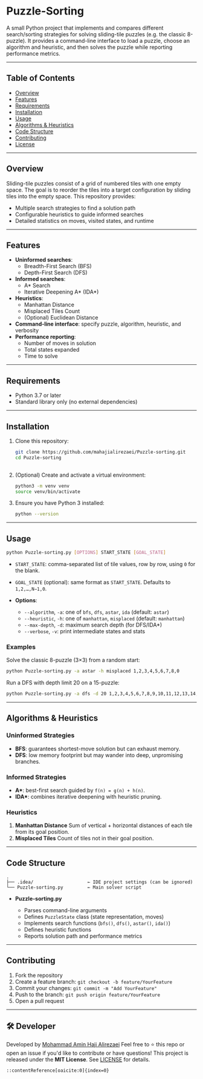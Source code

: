 # Puzzle-Sorting

A small Python project that implements and compares different search/sorting strategies for solving sliding-tile puzzles (e.g. the classic 8-puzzle). It provides a command-line interface to load a puzzle, choose an algorithm and heuristic, and then solves the puzzle while reporting performance metrics.

---

## Table of Contents

- [Overview](#overview)  
- [Features](#features)  
- [Requirements](#requirements)  
- [Installation](#installation)  
- [Usage](#usage)  
- [Algorithms & Heuristics](#algorithms--heuristics)  
- [Code Structure](#code-structure)  
- [Contributing](#contributing)  
- [License](#license)  

---

## Overview

Sliding-tile puzzles consist of a grid of numbered tiles with one empty space. The goal is to reorder the tiles into a target configuration by sliding tiles into the empty space. This repository provides:

- Multiple search strategies to find a solution path  
- Configurable heuristics to guide informed searches  
- Detailed statistics on moves, visited states, and runtime  

---

## Features

- **Uninformed searches**:  
  - Breadth-First Search (BFS)  
  - Depth-First Search (DFS)  
- **Informed searches**:  
  - A* Search  
  - Iterative Deepening A* (IDA*)  
- **Heuristics**:  
  - Manhattan Distance  
  - Misplaced Tiles Count  
  - (Optional) Euclidean Distance  
- **Command-line interface**: specify puzzle, algorithm, heuristic, and verbosity  
- **Performance reporting**:  
  - Number of moves in solution  
  - Total states expanded  
  - Time to solve  

---

## Requirements

- Python 3.7 or later  
- Standard library only (no external dependencies)  

---

## Installation

1. Clone this repository:
   ```bash
   git clone https://github.com/mahajialirezaei/Puzzle-sorting.git
   cd Puzzle-sorting
  

2. (Optional) Create and activate a virtual environment:

   ```bash
   python3 -m venv venv
   source venv/bin/activate
   ```
3. Ensure you have Python 3 installed:

   ```bash
   python --version
   ```

---

## Usage

```bash
python Puzzle-sorting.py [OPTIONS] START_STATE [GOAL_STATE]
```

* `START_STATE`: comma-separated list of tile values, row by row, using `0` for the blank.
* `GOAL_STATE` (optional): same format as `START_STATE`. Defaults to `1,2,…,N−1,0`.
* **Options**:

  * `--algorithm`, `-a`: one of `bfs`, `dfs`, `astar`, `ida` (default: `astar`)
  * `--heuristic`, `-h`: one of `manhattan`, `misplaced` (default: `manhattan`)
  * `--max-depth`, `-d`: maximum search depth (for DFS/IDA\*)
  * `--verbose`, `-v`: print intermediate states and stats

### Examples

Solve the classic 8-puzzle (3×3) from a random start:

```bash
python Puzzle-sorting.py -a astar -h misplaced 1,2,3,4,5,6,7,8,0
```

Run a DFS with depth limit 20 on a 15-puzzle:

```bash
python Puzzle-sorting.py -a dfs -d 20 1,2,3,4,5,6,7,8,9,10,11,12,13,14,15,0
```

---

## Algorithms & Heuristics

### Uninformed Strategies

* **BFS**: guarantees shortest-move solution but can exhaust memory.
* **DFS**: low memory footprint but may wander into deep, unpromising branches.

### Informed Strategies

* **A\***: best-first search guided by `f(n) = g(n) + h(n)`.
* **IDA\***: combines iterative deepening with heuristic pruning.

### Heuristics

1. **Manhattan Distance**
   Sum of vertical + horizontal distances of each tile from its goal position.
2. **Misplaced Tiles**
   Count of tiles not in their goal position.

---

## Code Structure

```
.
├── .idea/                    ← IDE project settings (can be ignored)
└── Puzzle-sorting.py         ← Main solver script
```

* **Puzzle-sorting.py**

  * Parses command-line arguments
  * Defines `PuzzleState` class (state representation, moves)
  * Implements search functions (`bfs()`, `dfs()`, `astar()`, `ida()`)
  * Defines heuristic functions
  * Reports solution path and performance metrics

---

## Contributing

1. Fork the repository
2. Create a feature branch: `git checkout -b feature/YourFeature`
3. Commit your changes: `git commit -m "Add YourFeature"`
4. Push to the branch: `git push origin feature/YourFeature`
5. Open a pull request

---

## 🛠 Developer

Developed by [Mohammad Amin Haji Alirezaei](https://github.com/mahajialirezaei)
Feel free to ⭐️ this repo or open an issue if you'd like to contribute or have questions!
This project is released under the **MIT License**. See [LICENSE](LICENSE) for details.

```
::contentReference[oaicite:0]{index=0}
```
